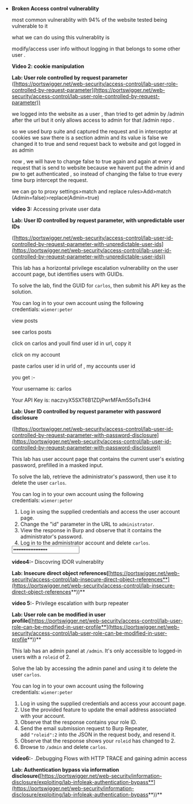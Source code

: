 - **Broken Access control vulnerablity**
    
    most common vulnerablity with 94% of the website tested being vulnerable to it
    
    what we can do using this vulnerablity is
    
    modify/access user info without logging in that belongs to some other user .
    
    
    
    
    
    **Video 2: cookie manipulation**
    
    **Lab: User role controlled by request parameter** ([https://portswigger.net/web-security/access-control/lab-user-role-controlled-by-request-parameter](https://portswigger.net/web-security/access-control/lab-user-role-controlled-by-request-parameter))
    
    we logged into the website as a user , than tried to get admin by /admin after the url but it only allows access to admin for that /admin repo .
    
    so we used burp suite and captured the request and in interceptor at cookies we saw there is a section admin and its value is false we changed it to true and send request back to website and got logged in as admin
    
    now , we will have to change false to true again and again at every request that is send to website because we havent put the admin id and pw to get authenticated , so instead of changing the false to true every time burp intercept the request.
    
    we can go to proxy settings>match and replace rules>Add>match (Admin=false)>replace(Admin=true)
    
    
    
    
    
    **video 3:** Accessing private user data
    
    **Lab: User ID controlled by request parameter, with unpredictable user IDs**
    
    ([https://portswigger.net/web-security/access-control/lab-user-id-controlled-by-request-parameter-with-unpredictable-user-ids](https://portswigger.net/web-security/access-control/lab-user-id-controlled-by-request-parameter-with-unpredictable-user-ids))
    
    This lab has a horizontal privilege escalation vulnerability on the user account page, but identifies users with GUIDs.
    
    To solve the lab, find the GUID for `carlos`, then submit his API key as the solution.
    
    You can log in to your own account using the following credentials: `wiener:peter`
    
    view posts
    
    see carlos posts
    
    click on carlos and youll find user id in url, copy it
    
    click on my account
    
    paste carlos user id in urld of , my accounts user id
    
    you get :-
    
    Your username is: carlos
    
    Your API Key is: naczvyX5SXT6B1ZDjPwrMFAm5SoTs3H4
    
    **Lab: User ID controlled by request parameter with password disclosure**
    
    ([https://portswigger.net/web-security/access-control/lab-user-id-controlled-by-request-parameter-with-password-disclosure](https://portswigger.net/web-security/access-control/lab-user-id-controlled-by-request-parameter-with-password-disclosure))
    
    This lab has user account page that contains the current user's existing password, prefilled in a masked input.
    
    To solve the lab, retrieve the administrator's password, then use it to delete the user `carlos`.
    
    You can log in to your own account using the following credentials: `wiener:peter`
    
    1. Log in using the supplied credentials and access the user account page.
    2. Change the "id" parameter in the URL to `administrator`.
    3. View the response in Burp and observe that it contains the administrator's password.
    4. Log in to the administrator account and delete `carlos`.
    
    <input required="" type="password" name="password" value="tnzsmhfdlszs2cb780o4">
    
    
    
    
    
    
    **video4:-** Discovring IDOR vulnerablity
    
    **Lab: Insecure direct object references(**[https://portswigger.net/web-security/access-control/lab-insecure-direct-object-references**](https://portswigger.net/web-security/access-control/lab-insecure-direct-object-references**))**
    
    
    
    
    
    
    **video 5:**- Privilege escalation with burp repeater
    
    **Lab: User role can be modified in user profile(**[https://portswigger.net/web-security/access-control/lab-user-role-can-be-modified-in-user-profile**](https://portswigger.net/web-security/access-control/lab-user-role-can-be-modified-in-user-profile**))**
    
    This lab has an admin panel at `/admin`. It's only accessible to logged-in users with a `roleid` of 2.
    
    Solve the lab by accessing the admin panel and using it to delete the user `carlos`.
    
    You can log in to your own account using the following credentials: `wiener:peter`
    
    1. Log in using the supplied credentials and access your account page.
    2. Use the provided feature to update the email address associated with your account.
    3. Observe that the response contains your role ID.
    4. Send the email submission request to Burp Repeater, add `"roleid":2` into the JSON in the request body, and resend it.
    5. Observe that the response shows your `roleid` has changed to 2.
    6. Browse to `/admin` and delete `carlos`.
    
    
    
    
    
    **video6:**- .Debugging Flows with HTTP TRACE and gaining admin access
    
    **Lab: Authentication bypass via information disclosure(**[https://portswigger.net/web-security/information-disclosure/exploiting/lab-infoleak-authentication-bypass**](https://portswigger.net/web-security/information-disclosure/exploiting/lab-infoleak-authentication-bypass**))**